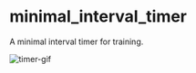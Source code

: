 # minimal_interval_timer

A minimal interval timer for training. 

![timer-gif](https://github.com/BorkOE/minimal_interval_timer/blob/main/timer.gif?raw=true) 
